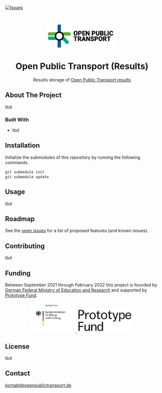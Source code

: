 [![Issues](https://img.shields.io/github/issues/open-public-transport/open-public-transport-results)](https://github.com/open-public-transport/open-public-transport-results/issues)

<br />
<p align="center">
  <a href="https://github.com/open-public-transport/open-public-transport-results">
    <img src="./logo_with_text.png" alt="Logo" height="80">
  </a>

  <h1 align="center">Open Public Transport (Results)</h1>

  <p align="center">
    Results storage of <a href="https://github.com/open-public-transport/open-public-transport-results" target="_blank">Open
     Public Transport results</a> 
  </p>
</p>

## About The Project

tbd

### Built With

* tbd

## Installation

Initialize the submodules of this repository by running the following commands.

```shell script
git submodule init
git submodule update
```

## Usage

tbd

## Roadmap

See the [open issues](https://github.com/open-public-transport/open-public-transport-results/issues) for a list of proposed features (and
 known issues).

## Contributing

tbd

## Funding

Between September 2021 through February 2022 this project is founded by [German Federal Ministry of Education and Research](https://www.bmbf.de/bmbf/en/home/home_node.html) and supported by [Prototype Fund](https://prototypefund.de/).

<p align="center">
  <a href="https://www.bmbf.de/bmbf/en/home/home_node.html">
    <img src="./logo-bmbf.svg" alt="Logo" height="100">
  </a>
  <a href="https://prototypefund.de/">
    <img src="./logo-ptf.svg" alt="Logo" height="80">
  </a>
</p>

## License

tbd

## Contact

kontakt@openpublictransport.de
